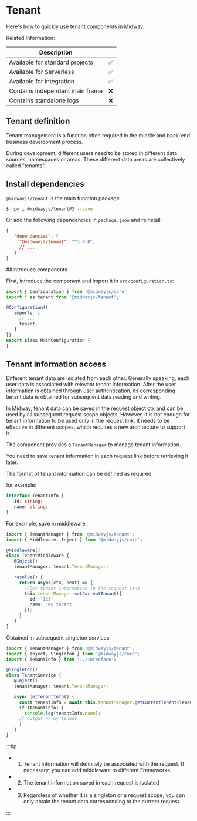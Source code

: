 # Tenant

Here's how to quickly use tenant components in Midway.

Related Information:

| Description                     |      |
| ------------------------------- | ---- |
| Available for standard projects | ✅    |
| Available for Serverless        | ✅    |
| Available for integration       | ✅    |
| Contains independent main frame | ❌    |
| Contains standalone logs        | ❌    |



## Tenant definition

Tenant management is a function often required in the middle and back-end business development process.

During development, different users need to be stored in different data sources, namespaces or areas. These different data areas are collectively called "tenants".



## Install dependencies

`@midwayjs/tenant` is the main function package.

```bash
$ npm i @midwayjs/tenant@3 --save
```

Or add the following dependencies in `package.json` and reinstall.

```json
{
   "dependencies": {
     "@midwayjs/tenant": "^3.0.0",
     // ...
   }
}
```




##Introduce components


First, introduce the component and import it in `src/configuration.ts`:

```typescript
import { Configuration } from '@midwayjs/core';
import * as tenant from '@midwayjs/tenant';

@Configuration({
   imports: [
     // ...
     tenant,
   ],
})
export class MainConfiguration {
}
```



## Tenant information access

Different tenant data are isolated from each other. Generally speaking, each user data is associated with relevant tenant information. After the user information is obtained through user authentication, its corresponding tenant data is obtained for subsequent data reading and writing.

In Midway, tenant data can be saved in the request object ctx and can be used by all subsequent request scope objects. However, it is not enough for tenant information to be used only in the request link. It needs to be effective in different scopes, which requires a new architecture to support it.

The component provides a `TenantManager` to manage tenant information.

You need to save tenant information in each request link before retrieving it later.

The format of tenant information can be defined as required.

for example:

```typescript
interface TenantInfo {
   id: string;
   name: string;
}
```

For example, save in middleware.

```typescript
import { TenantManager } from '@midwayjs/tenant';
import { Middleware, Inject } from '@midwayjs/core';

@Middleware()
class TenantMiddleware {
   @Inject()
   tenantManager: tenant.TenantManager;

   resolve() {
     return async(ctx, next) => {
       //Set tenant information in the request link
       this.tenantManager.setCurrentTenant({
         id: '123',
         name: 'my tenant'
       });
     }
   }
}
```

Obtained in subsequent singleton services.

```typescript
import { TenantManager } from '@midwayjs/tenant';
import { Inject, Singleton } from '@midwayjs/core';
import { TenantInfo } from '../interface';

@Singleton()
class TenantService {
   @Inject()
   tenantManager: tenant.TenantManager;

   async getTenantInfo() {
     const tenantInfo = await this.tenantManager.getCurrentTenant<TenantInfo>();
     if (tenantInfo) {
       console.log(tenantInfo.name);
     // output => my tenant
     }
   }
}
```



:::tip

* 1. Tenant information will definitely be associated with the request. If necessary, you can add middleware to different Frameworks.
* 2. The tenant information saved in each request is isolated
* 3. Regardless of whether it is a singleton or a request scope, you can only obtain the tenant data corresponding to the current request.

:::
